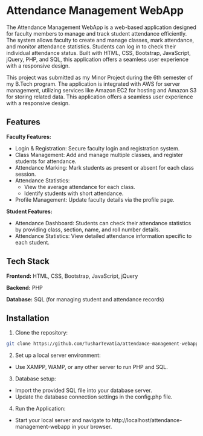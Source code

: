 
# Attendance Management WebApp

The Attendance Management WebApp is a web-based application designed for faculty members to manage and track student attendance efficiently. The system allows faculty to create and manage classes, mark attendance, and monitor attendance statistics. Students can log in to check their individual attendance status. Built with HTML, CSS, Bootstrap, JavaScript, jQuery, PHP, and SQL, this application offers a seamless user experience with a responsive design.

This project was submitted as my Minor Project during the 6th semester of my B.Tech program. The application is integrated with AWS for server management, utilizing services like Amazon EC2 for hosting and Amazon S3 for storing related data. This application offers a seamless user experience with a responsive design.
## Features

**Faculty Features:**
- Login & Registration: Secure faculty login and registration system.
- Class Management: Add and manage multiple classes, and register students for attendance.
- Attendance Marking: Mark students as present or absent for each class session.
- Attendance Statistics:
   - View the average attendance for each class.
   - Identify students with short attendance.
- Profile Management: Update faculty details via the profile page.

**Student Features:**
- Attendance Dashboard: Students can check their attendance statistics by providing class, section, name, and roll number details.
- Attendance Statistics: View detailed attendance information specific to each student.

## Tech Stack

**Frontend:** HTML, CSS, Bootstrap, JavaScript, jQuery

**Backend:** PHP

**Database:** SQL (for managing student and attendance records)

## Installation

1. Clone the repository:

```bash
git clone https://github.com/TusharTevatia/attendance-management-webapp.git
```

2. Set up a local server environment:

- Use XAMPP, WAMP, or any other server to run PHP and SQL.

3. Database setup:

- Import the provided SQL file into your database server.
- Update the database connection settings in the config.php file.

4. Run the Application:

- Start your local server and navigate to http://localhost/attendance-management-webapp in your browser.


    